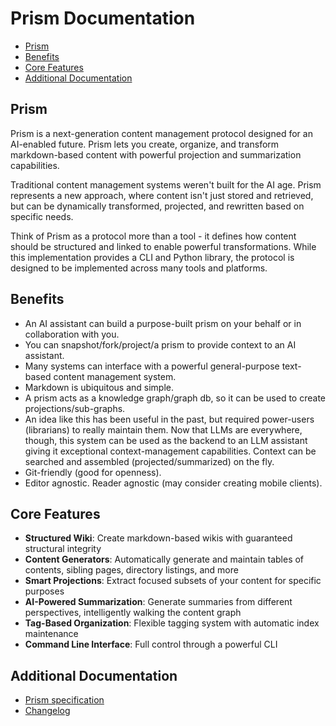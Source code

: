 # Prism Documentation

<!-- prism:generate:toc -->
- [Prism](#prism)
- [Benefits](#benefits)
- [Core Features](#core-features)
- [Additional Documentation](#additional-documentation)
<!-- /prism:generate:toc -->

## Prism

Prism is a next-generation content management protocol designed for an
AI-enabled future. Prism lets you create, organize, and transform markdown-based
content with powerful projection and summarization capabilities.

Traditional content management systems weren't built for the AI age. Prism represents a new approach, where content isn't just stored and retrieved, but can be dynamically transformed, projected, and rewritten based on specific needs.

Think of Prism as a protocol more than a tool - it defines how content should be structured and linked to enable powerful transformations. While this implementation provides a CLI and Python library, the protocol is designed to be implemented across many tools and platforms.

## Benefits

- An AI assistant can build a purpose-built prism on your behalf or in
  collaboration with you.
- You can snapshot/fork/project/a prism to provide context to an AI assistant.
- Many systems can interface with a powerful general-purpose text-based content
  management system.
- Markdown is ubiquitous and simple.
- A prism acts as a knowledge graph/graph db, so it can be used to create
  projections/sub-graphs.
- An idea like this has been useful in the past, but required power-users
  (librarians) to really maintain them. Now that LLMs are everywhere, though,
  this system can be used as the backend to an LLM assistant giving it
  exceptional context-management capabilities. Context can be searched and
  assembled (projected/summarized) on the fly.
- Git-friendly (good for openness).
- Editor agnostic. Reader agnostic (may consider creating mobile clients).

## Core Features

- **Structured Wiki**: Create markdown-based wikis with guaranteed structural
  integrity
- **Content Generators**: Automatically generate and maintain tables of
  contents, sibling pages, directory listings, and more
- **Smart Projections**: Extract focused subsets of your content for specific
  purposes
- **AI-Powered Summarization**: Generate summaries from different perspectives,
  intelligently walking the content graph
- **Tag-Based Organization**: Flexible tagging system with automatic index
  maintenance
- **Command Line Interface**: Full control through a powerful CLI

## Additional Documentation

<!-- prism:generate:pages -->
- [Prism specification](SPEC.md)
- [Changelog](TODO.md)
<!-- /prism:generate:pages -->

<!-- prism:metadata
---
title: Prism Documentation
path: README.md
generator_types:
  - toc
  - pages
---
-->
